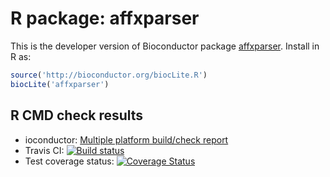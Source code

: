 # R package: affxparser
This is the developer version of Bioconductor package [affxparser](http://bioconductor.org/packages/devel/bioc/html/affxparser.html).  Install in R as:

```r
source('http://bioconductor.org/biocLite.R')
biocLite('affxparser')
```

## R CMD check results
* ioconductor:
  <a href="http://master.bioconductor.org/checkResults/devel/bioc-LATEST/affxparser/">Multiple platform build/check report</a>
* Travis CI:
  <a href="https://travis-ci.org/HenrikBengtsson/affxparser"><img
  src="https://travis-ci.org/HenrikBengtsson/affxparser.svg?branch=master"
  alt="Build status"></a>
* Test coverage status:
  <a href='https://coveralls.io/r/HenrikBengtsson/affxparser?branch=develop'><img src='https://coveralls.io/repos/HenrikBengtsson/affxparser/badge.png?branch=develop' alt='Coverage Status' /></a>
